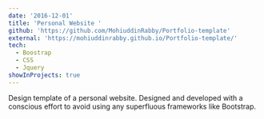 ```yaml
---
date: '2016-12-01'
title: 'Personal Website '
github: 'https://github.com/MohiuddinRabby/Portfolio-template'
external: 'https://mohiuddinrabby.github.io/Portfolio-template/'
tech:
  - Boostrap
  - CSS
  - Jquery
showInProjects: true
---
```


Design template of a personal website. Designed and developed with a conscious effort to avoid using any superfluous frameworks like Bootstrap.
